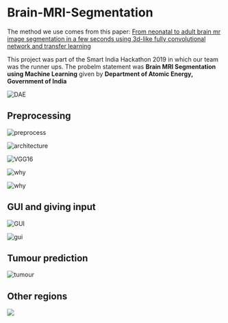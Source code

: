 # Brain-MRI-Segmentation

The method we use comes from this paper:
[From neonatal to adult brain
mr image segmentation in a few seconds using 3d-like fully convolutional network and transfer learning](https://www.lrde.epita.fr/wiki/Publications/xu.17.icip)

This project was part of the Smart India Hackathon 2019 in which our team was the runner ups.
The probelm statement was **Brain MRI Segmentation using Machine Learning** given by **Department of Atomic Energy, Government of India**

![DAE](dae.png)

## Preprocessing

![preprocess](pres.jpg)


![architecture](archi.jpg)

![VGG16](vgga.jpg)


![why](why1.jpg)


![why](why2.jpg)

## GUI and giving input

![GUI](working.gif)




![gui](images/screen1.png)

## Tumour prediction

![tumour](pred2.jpg)

## Other regions

![](pred1.jpg)
